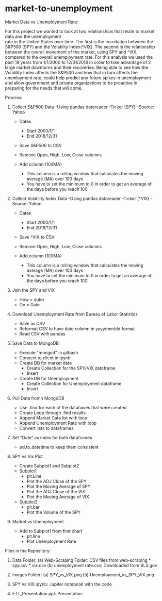 # market-to-unemployment
Market Data vs Unemployment Rate:

For this project we wanted to look at two relationships that relate to market data and the unemployment  
rate in the United States over time. The first is the correlation between the S&P500 (SPY) and the
Volatility Index(^VIX). The second is the relationship between the overall movement of the market, using SPY and ^VIX,
compared to the overall unemployment rate. For this analysis we used the past 19 years from 1/1/2000 to 
12/31/2018 in order to take advantage of 2 large market downturns and their recoveries. Being able to see how the 
Volatility Index affects the S&P500 and how that in turn affects the unemloyment rate, could help predict any future spikes
in unemployment and allow government and private organizations to be proactive in preparing for the needs that will come.

Process:

1. Collect S&P500 Data
	-Using pandas datareader 
	-Ticker (SPY)
	-Source: Yahoo
	- Dates
		- Start 2000/1/1
		- End 2018/12/31
		
	- Save S&P500 to CSV
	- Remove Open, High, Low, Close columns
	- Add column (100MA) 
		- This column is a rolling window that calculates the moving average (MA) over 100 days
		- You have to set the minimum to 0 in order to get an average of the days before you reach 100

2. Collect Volatility Index Data
	-Using pandas datareader 
	-Ticker (^VIX)
	-Source: Yahoo
	- Dates
		- Start 2000/1/1
		- End 2018/12/31
		
	- Save ^VIX to CSV
	- Remove Open, High, Low, Close columns
	- Add column (100MA) 
		- This column is a rolling window that calculates the moving average (MA) over 100 days
		- You have to set the minimum to 0 in order to get an average of the days before you reach 100

3. Join the SPY and VIX 
	- How = outer
	- On = Date

4. Download Unemployment Rate from Bureau of Labor Statistics
	- Save as CSV
	- Reformat CSV to have date column in yyyy/mm/dd format
	- Read CSV with pandas

5. Save Data to MongoDB
	- Execute "mongod" in gitbash
	- Connect to client in ipynb
	- Create DB for market data
		- Create Collection for the SPY/VIX dataframe
		- Insert
	- Create DB for Unemployment
		- Create Collection for Unemployment dataframe
		- Insert
		
6. Pull Data fromn MongoDB
	- Use .find for each of the databases that were created
	- Create Loop through .find results
	- Append Market Data list with loop
	- Append Unemployment Rate with loop
	- Convert lists to dataframes

7. Set "Date" as index for both dataframes
	- pd.to_datetime to keep them consistent

8. SPY vs Vix Plot
	- Create Subplot1 and Subplot2
	- Subplot1
		- plt.Line 
		- Plot the ADJ Close of the SPY
		- Plot the Moving Average of SPY
		- Plot the ADJ Close of the VIX
		- Plot the Moving Average of VIX
	- Subplot2
		- plt.bar
		- Plot the Volume of the SPY

9. Market vs Unemployment
	- Add to Subplot1 from first chart
		- plt.line
		- Plot Unemployment Rate
		
		




		
	
	 
Files in the Repository:

1) Data Folder:
	(a) Web-Scraping Folder: CSV files from web-scraping
    		* spy.csv
    		* vix.csv
	(b) unemployment rate.csv: Downloaded from BLS.gov

2) Images Folder:
	(a) SPY_vs_VIX.png
	(b) Unemployment_vs_SPY_VIX.png

3) SPY vs VIX.ipynb: Jupiter notebook with the code

4) ETL_Presentation.ppt: Presentation

